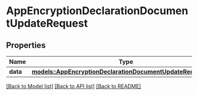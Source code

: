 # AppEncryptionDeclarationDocumentUpdateRequest

## Properties

Name | Type | Description | Notes
------------ | ------------- | ------------- | -------------
**data** | [**models::AppEncryptionDeclarationDocumentUpdateRequestData**](AppEncryptionDeclarationDocumentUpdateRequest_data.md) |  | 

[[Back to Model list]](../README.md#documentation-for-models) [[Back to API list]](../README.md#documentation-for-api-endpoints) [[Back to README]](../README.md)


